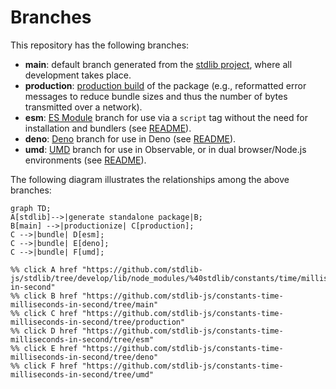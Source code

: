 <!--

@license Apache-2.0

Copyright (c) 2022 The Stdlib Authors.

Licensed under the Apache License, Version 2.0 (the "License");
you may not use this file except in compliance with the License.
You may obtain a copy of the License at

    http://www.apache.org/licenses/LICENSE-2.0

Unless required by applicable law or agreed to in writing, software
distributed under the License is distributed on an "AS IS" BASIS,
WITHOUT WARRANTIES OR CONDITIONS OF ANY KIND, either express or implied.
See the License for the specific language governing permissions and
limitations under the License.

-->

# Branches

This repository has the following branches:

-   **main**: default branch generated from the [stdlib project][stdlib-url], where all development takes place.
-   **production**: [production build][production-url] of the package (e.g., reformatted error messages to reduce bundle sizes and thus the number of bytes transmitted over a network).
-   **esm**: [ES Module][esm-url] branch for use via a `script` tag without the need for installation and bundlers (see [README][esm-readme]).
-   **deno**: [Deno][deno-url] branch for use in Deno (see [README][deno-readme]).
-   **umd**: [UMD][umd-url] branch for use in Observable, or in dual browser/Node.js environments (see [README][umd-readme]).

The following diagram illustrates the relationships among the above branches:

```mermaid
graph TD;
A[stdlib]-->|generate standalone package|B;
B[main] -->|productionize| C[production];
C -->|bundle| D[esm];
C -->|bundle| E[deno];
C -->|bundle| F[umd];

%% click A href "https://github.com/stdlib-js/stdlib/tree/develop/lib/node_modules/%40stdlib/constants/time/milliseconds-in-second"
%% click B href "https://github.com/stdlib-js/constants-time-milliseconds-in-second/tree/main"
%% click C href "https://github.com/stdlib-js/constants-time-milliseconds-in-second/tree/production"
%% click D href "https://github.com/stdlib-js/constants-time-milliseconds-in-second/tree/esm"
%% click E href "https://github.com/stdlib-js/constants-time-milliseconds-in-second/tree/deno"
%% click F href "https://github.com/stdlib-js/constants-time-milliseconds-in-second/tree/umd"
```

[stdlib-url]: https://github.com/stdlib-js/stdlib/tree/develop/lib/node_modules/%40stdlib/constants/time/milliseconds-in-second
[production-url]: https://github.com/stdlib-js/constants-time-milliseconds-in-second/tree/production
[deno-url]: https://github.com/stdlib-js/constants-time-milliseconds-in-second/tree/deno
[deno-readme]: https://github.com/stdlib-js/constants-time-milliseconds-in-second/blob/deno/README.md
[umd-url]: https://github.com/stdlib-js/constants-time-milliseconds-in-second/tree/umd
[umd-readme]: https://github.com/stdlib-js/constants-time-milliseconds-in-second/blob/umd/README.md
[esm-url]: https://github.com/stdlib-js/constants-time-milliseconds-in-second/tree/esm
[esm-readme]: https://github.com/stdlib-js/constants-time-milliseconds-in-second/blob/esm/README.md